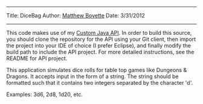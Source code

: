 *******************************************
Title:  DiceBag
Author: [Matthew Boyette](mailto:Dyndrilliac@gmail.com)
Date:   3/31/2012
*******************************************

This code makes use of my [Custom Java API](https://github.com/Dyndrilliac/java-custom-api). In order to build this source, you should clone the repository for the API using your Git client, then import the project into your IDE of choice (I prefer Eclipse), and finally modify the build path to include the API project. For more detailed instructions, see the README for API project.

This application simulates dice rolls for table top games like Dungeons & Dragons. It accepts input in the form of a string. The string should be formatted such that it contains two integers separated by the character 'd'.
	
Examples: 3d6, 2d8, 1d20, etc.